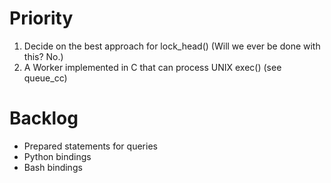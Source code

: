 Priority
=======

1. Decide on the best approach for lock_head() (Will we ever be done with this? No.)
2. A Worker implemented in C that can process UNIX exec() (see queue_cc)

Backlog
=======

* Prepared statements for queries
* Python bindings
* Bash bindings
